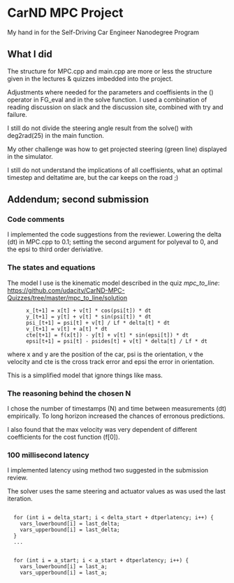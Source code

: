 # CarND MPC Project
My hand in for the Self-Driving Car Engineer Nanodegree Program

## What I did
The structure for MPC.cpp and main.cpp are more or less the structure
given in the lectures & quizzes imbedded into the project.

Adjustments where needed for the parameters and coeffisients in the ()
operator in FG_eval and in the solve function. I used a combination of
reading discussion on slack and the discussion site, combined with try
and failure.

I still do not divide the steering angle result from the solve() with
deg2rad(25) in the main function.

My other challenge was how to get projected steering (green line)
displayed in the simulator.

I still do not understand the implications of all coeffisients, what
an optimal timestep and deltatime are, but the car keeps on the road ;)

## Addendum; second submission
### Code comments
I  implemented the code suggestions from the reviewer. Lowering the
delta (dt) in MPC.cpp to 0.1; setting the second argument for polyeval
to 0, and the epsi to third order deriviative.


### The states and equations
The model I use is the kinematic model described in the quiz *mpc_to_line*:
https://github.com/udacity/CarND-MPC-Quizzes/tree/master/mpc_to_line/solution
```
      x_[t+1] = x[t] + v[t] * cos(psi[t]) * dt
      y_[t+1] = y[t] + v[t] * sin(psi[t]) * dt
      psi_[t+1] = psi[t] + v[t] / Lf * delta[t] * dt
      v_[t+1] = v[t] + a[t] * dt
      cte[t+1] = f(x[t]) - y[t] + v[t] * sin(epsi[t]) * dt
      epsi[t+1] = psi[t] - psides[t] + v[t] * delta[t] / Lf * dt

```
where x and y are the position of the car, psi is the orientation, v
the velocity and cte is the cross track error and epsi the error in
orientation.

This is a simplified model that ignore things like mass.

### The reasoning behind the chosen N
I chose the number of timestamps (N) and time between measurements
(dt) empirically. To long horizon increased the chances of erronous
predictions.

I also found that the max velocity was very dependent of different
coefficients for the cost function (f[0]). 

### 100 millisecond latency
I implemented latency using method two suggested in the submission
review.

The solver uses the same steering and actuator values as was used the
last iteration.
```
 
  for (int i = delta_start; i < delta_start + dtperlatency; i++) {
    vars_lowerbound[i] = last_delta;
    vars_upperbound[i] = last_delta;
  }
  ...
  
 
  for (int i = a_start; i < a_start + dtperlatency; i++) {
    vars_lowerbound[i] = last_a;
    vars_upperbound[i] = last_a;

```


